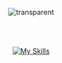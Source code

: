 <div align="center">

  ![transparent](https://capsule-render.vercel.app/api?type=transparent&fontColor=9C48F7&text=Android-iOS%20Developer%20😀&height=150&fontSize=60&desc=KYU&descAlignY=75&descAlign=78)

<!--   <img src="https://media.giphy.com/media/hvRJCLFzcasrR4ia7z/giphy.gif" width="50"> -->
  <br/><br/>
 
  <!--
  <img src="https://emoji.slack-edge.com/T0172CCPGUW/party-blob/d7253707fa13e9ee.gif" width="50"/>
  -->
  
<!--   [![Typing SVG](https://readme-typing-svg.herokuapp.com?duration=2000&color=000000&center=true&lines=Hello%2C+I'm+KYU;+I'm+a+Android-iOS+developer.)](https://git.io/typing-svg)
  <br/> -->
  [![My Skills](https://skillicons.dev/icons?i=java,kotlin,swift,firebase)](https://skillicons.dev)

</div>

